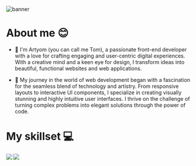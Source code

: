 <img src="https://i.ibb.co/qNCYhC3/Tom-Schlyahtin.jpg" alt="banner"></img>

# About me 😊

- 👋 I'm Artyom (you can call me Tom), a passionate front-end developer with a love for crafting engaging and user-centric digital experiences. With a creative mind and a keen eye for design, I transform ideas into beautiful, functional websites and web applications.

- 🚀 My journey in the world of web development began with a fascination for the seamless blend of technology and artistry. From responsive layouts to interactive UI components, I specialize in creating visually stunning and highly intuitive user interfaces. I thrive on the challenge of turning complex problems into elegant solutions through the power of code.

# My skillset 💻

<img src="https://img.shields.io/badge/html5-%23E34F26.svg?style=for-the-badge&logo=html5&logoColor=white" alth="html" align="left"></img>
<img src="https://img.shields.io/badge/css3-%231572B6.svg?style=for-the-badge&logo=css3&logoColor=white" alth="css"></img>
